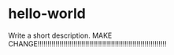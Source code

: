 # hello-world
Write a short description.
MAKE CHANGE!!!!!!!!!!!!!!!!!!!!!!!!!!!!!!!!!!!!!!!!!!!!!!!!!!!!!!!!!!!!!!!!!

